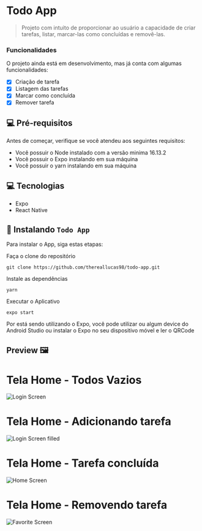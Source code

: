 # Todo App

> Projeto com intuito de proporcionar ao usuário a capacidade de criar tarefas, listar, marcar-las como concluídas e removê-las.

### Funcionalidades

O projeto ainda está em desenvolvimento, mas já conta com algumas funcionalidades:

- [x] Criação de tarefa
- [x] Listagem das tarefas
- [x] Marcar como concluída
- [x] Remover tarefa

## 💻 Pré-requisitos

Antes de começar, verifique se você atendeu aos seguintes requisitos:

- Você possuir o Node instalado com a versão minima 16.13.2
- Você possuir o Expo instalando em sua máquina
- Você possuir o yarn instalando em sua máquina

## 💻 Tecnologias
- Expo
- React Native

## 🚀 Instalando `Todo App`

Para instalar o App, siga estas etapas:

Faça o clone do repositório

```
git clone https://github.com/thereallucas98/todo-app.git
```

Instale as dependências

```
yarn
```

Executar o Aplicativo

```
expo start
```

Por está sendo utilizando o Expo, você pode utilizar ou algum device do Android Studio ou instalar o Expo no seu dispositivo móvel e ler o QRCode

## Preview 🖼️

# Tela Home - Todos Vazios
![Login Screen](./assets/zero-one.png)

# Tela Home - Adicionando tarefa
![Login Screen filled](./assets/zero-two.png)

# Tela Home - Tarefa concluída
![Home Screen](./assets/zero-three.png)

# Tela Home - Removendo tarefa
![Favorite Screen](./assets/zero-four.png)

